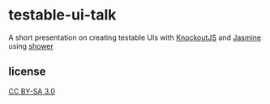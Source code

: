 testable-ui-talk
================

A short presentation on creating testable UIs with [KnockoutJS][ko] and [Jasmine][jasmine] using [shower][shower]

license
-------
[CC BY-SA 3.0][cc]

[ko]: http://knockoutjs.com/
[jasmine]: http://pivotal.github.io/jasmine/
[shower]: https://github.com/shower/shower
[cc]: http://creativecommons.org/licenses/by-sa/3.0/
